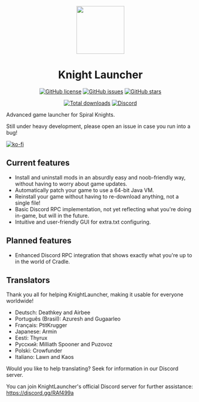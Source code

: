 <p align="center">
    <img src="https://github.com/lucas-allegri/KnightLauncher/blob/master/assets/img/icon-128.png?raw=true"
        height="128">
</p>
<h1 align="center">Knight Launcher</h1>
<p align="center">
    <a href="https://github.com/lucas-allegri/KnightLauncher/blob/master/LICENSE"><img alt="GitHub license"               src="https://img.shields.io/github/license/lucas-allegri/KnightLauncher?style=flat-square"></a>
    <a href="https://github.com/lucas-allegri/KnightLauncher/issues"><img alt="GitHub issues" src="https://img.shields.io/github/issues/lucas-allegri/KnightLauncher?style=flat-square"></a>
    <a href="https://github.com/lucas-allegri/KnightLauncher/stargazers"><img alt="GitHub stars" src="https://img.shields.io/github/stars/lucas-allegri/KnightLauncher?style=flat-square"></a>
</p>
<p align="center">
    <a href="https://GitHub.com/lucas-allegri/KnightLauncher/releases/"><img alt="Total downloads"               src="https://img.shields.io/github/downloads/lucas-allegri/KnightLauncher/total.svg"></a>
    <a href="https://discord.gg/RAf499a"><img alt="Discord" src="https://img.shields.io/discord/653349356459786240" target="_blank"></a>
</p>

Advanced game launcher for Spiral Knights.

Still under heavy development, please open an issue in case you run into a bug!

[![ko-fi](https://www.ko-fi.com/img/githubbutton_sm.svg)](https://ko-fi.com/W4W11S2JU)
## Current features
* Install and uninstall mods in an absurdly easy and noob-friendly way, without having to worry about game updates.
* Automatically patch your game to use a 64-bit Java VM.
* Reinstall your game without having to re-download anything, not a single file!
* Basic Discord RPC implementation, not yet reflecting what you're doing in-game, but will in the future.
* Intuitive and user-friendly GUI for extra.txt configuring.

## Planned features
* Enhanced Discord RPC integration that shows exactly what you're up to in the world of Cradle.

## Translators
Thank you all for helping KnightLauncher, making it usable for everyone worldwide!
* Deutsch: Deathkey and Airbee
* Português (Brasil): Azuresh and Gugaarleo
* Français: PtitKrugger
* Japanese: Armin
* Eesti: Thyrux
* Русский: Milliath Spooner and Puzovoz
* Polski: Crowfunder
* Italiano: Lawn and Kaos

Would you like to help translating? Seek for information in our Discord server.


You can join KnightLauncher's official Discord server for further assistance:
https://discord.gg/RAf499a
